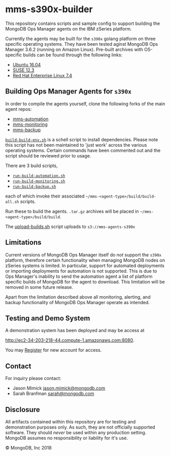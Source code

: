 mms-s390x-builder
=================

This repository contains scripts and sample config to support 
building the MongoDB Ops Manager agents on the IBM zSeries platform.

Currently the agents may be built for the ``s390x`` 
golang platform on three specific operating systems. They 
have been tested aginst MongoDB Ops Manager 3.6.2 
(running on Amazon Linux). Pre-built archives with 
OS-specific builds can be found
through the following links:

* [Ubuntu 16.04](https://s3.console.aws.amazon.com/s3/buckets/mms-agents-s390x/ubuntu/)
* [SUSE 12.3](https://s3.console.aws.amazon.com/s3/buckets/mms-agents-s390x/suse/)
* [Red Hat Enterprise Linux 7.4](https://s3.console.aws.amazon.com/s3/buckets/mms-agents-s390x/redhat/)

Building Ops Manager Agents for ``s390x``
-----------------------------------------

In order to compile the agents yourself, clone the following forks
of the main agent repos:
* [mms-automation](https://github.com/jasonmimick/mms-automation)
* [mms-monitoring](https://github.com/jasonmimick/mms-monitoring)
* [mms-backup](https://github.com/jasonmimick/mms-backup)

[``build-build-env.sh``](build-build-env.sh) is a schell script to install
dependencies. Please note this script has not been maintained to 'just work'
across the various operating systems. Certain commands have been commented
out and the script should be reviewed prior to usage.

There are 3 build scripts, 
*  [``run-build-automation.sh``](run-build-automation.sh)
*  [``run-build-monitoring.sh``](run-build-monitoring.sh)
*  [``run-build-backup.sh``](run-build-backup.sh)

each of which invoke their associated ``~/mms-<agent-type>/build/build-all.sh``
scripts.

Run these to build the agents. ``.tar.gz`` archives will be placed in
``~/mms-<agent-type>/build/build``.

The [upload-builds.sh](upload-builds.sh) script uploads to `s3://mms-agents-s390x`

Limitations
-----------
Current versions of MongoDB Ops Manager itself do _not_ support
the `s390x` platform, therefore certain functionality when managing
MongoDB nodes on zSeries systems is limited. In particular, support
for automated deployments or importing deployments for automation
is not supported. This is due to Ops Manager's inability to send the
automation agent a list of platform specific builds of MongoDB for the
agent to download. This limitation will be removed in some future release.

Apart from the limitation described above all monitoring, alerting, and
backup functionality of MongoDB Ops Manager operate as intended.

Testing and Demo System
-----------------------

A demonstration system has been deployed and may be access at

http://ec2-34-203-218-44.compute-1.amazonaws.com:8080.

You may [Register](http://ec2-34-203-218-44.compute-1.amazonaws.com:8080/user#/ops/register/accountProfile) for new account for access.

Contact
-------

For inquiry please contact:
* Jason Mimick <jason.mimick@mongodb.com>
* Sarah Branfman <sarah@mongodb.com>

Disclosure
----------

All artifacts contained within this repository are for 
testing and demonstration purposes only. As such, they are not
officially supported software. They should _never_ be used within any
production setting. MongoDB assumes no responsibility or liability for 
it's use.
 
&copy; MongoDB, Inc 2018

